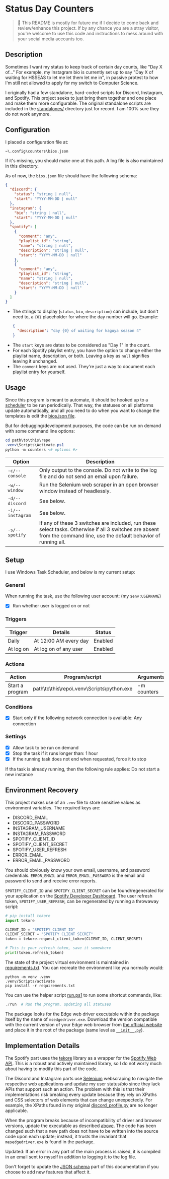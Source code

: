# Status Day Counters

> :mega: This README is mostly for future me if I decide to come back and review/enhance this project. If by any chance you are a stray visitor, you're welcome to use this code and instructions to mess around with your social media accounts too.

## Description

Sometimes I want my status to keep track of certain day counts, like "Day X of..." For example, my Instagram bio is currently set up to say "Day X of waiting for HSSEAS to let me let them let me in", in passive protest to how I'm still not allowed to apply for my switch to Computer Science.

I originally had a few standalone, hard-coded scripts for Discord, Instagram, and Spotify. This project seeks to just bring them together and one place and make them more configurable. The original standalone scripts are included in the [standalones/](standalones/) directory just for record. I am 100% sure they do not work anymore.

## Configuration

I placed a configuration file at:
```
~\.config\counters\bios.json
```
If it's missing, you should make one at this path. A log file is also maintained in this directory.

As of now, the `bios.json` file should have the following schema:

```json
{
  "discord": {
    "status": "string | null",
    "start": "YYYY-MM-DD | null"
  },
  "instagram": {
    "bio": "string | null",
    "start": "YYYY-MM-DD | null"
  },
  "spotify": [
    {
      "comment": "any",
      "playlist_id": "string",
      "name": "string | null",
      "description": "string | null",
      "start": "YYYY-MM-DD | null"
    },
    {
      "comment": "any",
      "playlist_id": "string",
      "name": "string | null",
      "description": "string | null",
      "start": "YYYY-MM-DD | null"
    }
  ]
}
```

- The strings to display (`status`, `bio`, `description`) can include, but don't need to, a `{0}` placeholder for where the day number will go. Example:
  ```json
  {
    "description": "day {0} of waiting for kaguya season 4"
  }
  ```
- The `start` keys are dates to be considered as "Day 1" in the count.
- For each Spotify playlist entry, you have the option to change either the playlist name, description, or both. Leaving a key as `null` signifies leaving it unchanged.
- The `comment` keys are not used. They're just a way to document each playlist entry for yourself.

## Usage

Since this program is meant to automate, it should be hooked up to a [scheduler](#setup) to be run periodically. That way, the statuses on all platforms update automatically, and all you need to do when you want to change the templates is edit the [bios.json file](#configuration).

But for debugging/development purposes, the code can be run on demand with some command line options:

```powershell
cd path\to\this\repo
.venv\Scripts\Activate.ps1
python -m counters <# options #>
```

| Option           | Description                                                                                                                                                             |
| ---------------- | ----------------------------------------------------------------------------------------------------------------------------------------------------------------------- |
| `-c/--console`   | Only output to the console. Do not write to the log file and do not send an email upon failure.                                                                         |
| `-w/--window`    | Run the Selenium web scraper in an open browser window instead of headlessly.                                                                                           |
| `-d/--discord`   | See below.                                                                                                                                                              |
| `-i/--instagram` | See below.                                                                                                                                                              |
| `-s/--spotify`   | If any of these 3 switches are included, run these select tasks. Otherwise if all 3 switches are absent from the command line, use the default behavior of running all. |

## Setup

I use Windows Task Scheduler, and below is my current setup:

### General

When running the task, use the following user account: (my `$env:USERNAME`)

- [x] Run whether user is logged on or not

### Triggers

| Trigger   | Details               | Status  |
| --------- | --------------------- | ------- |
| Daily     | At 12:00 AM every day | Enabled |
| At log on | At log on of any user | Enabled |

### Actions

| Action          | Program/script                              | Arguments   | Start in          |
| --------------- | ------------------------------------------- | ----------- | ----------------- |
| Start a program | path\to\this\repo\\.venv\Scripts\python.exe | -m counters | path\to\this\repo |

### Conditions

- [x] Start only if the following network connection is available: Any connection

### Settings

- [x] Allow task to be run on demand
- [x] Stop the task if it runs longer than: 1 hour
- [x] If the running task does not end when requested, force it to stop

If tha task is already running, then the following rule applies: Do not start a new instance

## Environment Recovery

This project makes use of an `.env` file to store sensitive values as environment variables. The required keys are:

- DISCORD_EMAIL
- DISCORD_PASSWORD
- INSTAGRAM_USERNAME
- INSTAGRAM_PASSWORD
- SPOTIFY_CLIENT_ID
- SPOTIFY_CLIENT_SECRET
- SPOTIFY_USER_REFRESH
- ERROR_EMAIL
- ERROR_EMAIL_PASSWORD

You should obviously know your own email, username, and password credentials. `ERROR_EMAIL` and `ERROR_EMAIL_PASSWORD` is the email and password to send and receive error reports.

`SPOTIFY_CLIENT_ID` and `SPOTIFY_CLIENT_SECRET` can be found/regenerated for your application on the [Spotify Developer Dashboard](https://developer.spotify.com/dashboard/applications). The user refresh token, `SPOTIFY_USER_REFRESH`, can be regenerated by running a throwaway script:

```python
# pip install tekore
import tekore

CLIENT_ID = "SPOTIFY CLIENT ID"
CLIENT_SECRET = "SPOTIFY CLIENT SECRET"
token = tekore.request_client_token(CLIENT_ID, CLIENT_SECRET)

# This is your refresh token, save it somewhere
print(token.refresh_token)
```

The state of the project virtual environment is maintained in [requirements.txt](requirements.txt). You can recreate the environment like you normally would:
```
python -m venv .venv
.venv/Scripts/activate
pip install -r requirements.txt
```

You can use the helper script [run.ps1](run.ps1) to run some shortcut commands, like:
```powershell
./run  # Run the program, updating all statuses
```

The package looks for the Edge web driver executable within the package itself by the name of `msedgedriver.exe`. Download the version compatible with the current version of your Edge web browser from [the official website](https://developer.microsoft.com/en-us/microsoft-edge/tools/webdriver/) and place it in the root of the package (same level as [`__init__.py`](counters/__init__.py)).

## Implementation Details

The Spotify part uses the [tekore](https://tekore.readthedocs.io/en/stable/index.html) library as a wrapper for the [Spotify Web API](https://developer.spotify.com/documentation/web-api/). This is a robust and actively maintained library, so I do not worry much about having to modify this part of the code.

The Discord and Instagram parts use [Selenium](https://selenium-python.readthedocs.io/) webscraping to navigate the respective web applications and update my user status/bio since they lack APIs that support such an action. The problem with this is that their implementations risk breaking every update because they rely on XPaths and CSS selectors of web elements that can change unexpectedly. For example, the XPaths found in my original [discord_profile.py](counters/update_discord.py) are no longer applicable.

When the program breaks because of incompatibility of driver and browser versions, update the executable as described [above](#environment-recovery). The code has been changed such that a new path does not have to be written into the source code upon each update; instead, it trusts the invariant that `mesedgedriver.exe` is found in the package.

Updated: If an error in any part of the main process is raised, it is compiled in an email sent to myself in addition to logging it to the log file.

Don't forget to update the [JSON schema](#configuration) part of this documentation if you choose to add new features that affect it.
